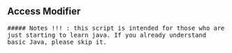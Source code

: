 ## Access Modifier
<samp>##### Notes !!! : this script is intended for those who are just starting to learn java. If you already understand basic Java, please skip it.</samp>
